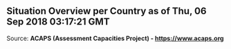 ## Situation Overview per Country as of Thu, 06 Sep 2018 03:17:21 GMT

Source: **ACAPS (Assessment Capacities Project) - https://www.acaps.org**